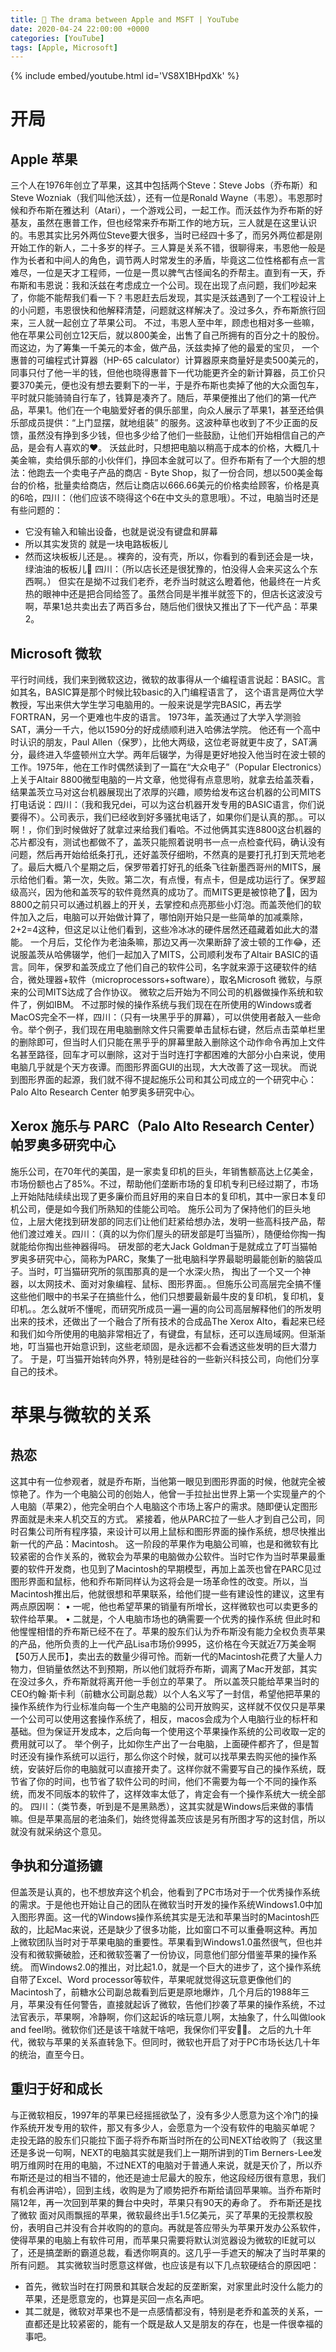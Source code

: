 ```yaml
---
title: 🤯 The drama between Apple and MSFT | YouTube
date: 2020-04-24 22:00:00 +0000
categories: [YouTube]
tags: [Apple, Microsoft]
---
```


{% include embed/youtube.html id='VS8X1BHpdXk' %}

# 开局

## Apple 苹果

三个人在1976年创立了苹果，这其中包括两个Steve：Steve Jobs（乔布斯）和Steve Wozniak（我们叫他沃兹），还有一位是Ronald Wayne（韦恩）。韦恩那时候和乔布斯在雅达利（Atari），一个游戏公司，一起工作。而沃兹作为乔布斯的好基友，虽然在惠普工作，但也经常来乔布斯工作的地方玩，三人就是在这里认识的。韦恩其实比另外两位Steve要大很多，当时已经四十多了，而另外两位都是刚开始工作的新人，二十多岁的样子。三人算是关系不错，很聊得来，韦恩他一般是作为长者和中间人的角色，调节两人时常发生的矛盾，毕竟这二位性格都有点一言难尽，一位是天才工程师，一位是一贯以脾气古怪闻名的乔帮主。直到有一天，乔布斯和韦恩说：我和沃兹在考虑成立一个公司。现在出现了点问题，我们吵起来了，你能不能帮我们看一下？韦恩赶去后发现，其实是沃兹遇到了一个工程设计上的小问题，韦恩很快和他解释清楚，问题就这样解决了。没过多久，乔布斯旅行回来，三人就一起创立了苹果公司。
不过，韦恩人至中年，顾虑也相对多一些嘛，他在苹果公司创立12天后，就以800美金，出售了自己所拥有的百分之十的股份。而这边，为了筹集一千美元的本金，做产品，沃兹卖掉了他的最爱的宝贝， 一个惠普的可编程式计算器（HP-65 calculator）计算器原来商量好是卖500美元的，同事只付了他一半的钱，但他也晓得惠普下一代功能更齐全的新计算器，员工价只要370美元，便也没有想去要剩下的一半，于是乔布斯也卖掉了他的大众面包车，平时就只能骑骑自行车了，钱算是凑齐了。随后，苹果便推出了他们的第一代产品，苹果1。他们在一个电脑爱好者的俱乐部里，向众人展示了苹果1，甚至还给俱乐部成员提供：“上门显摆，就地组装” 的服务。这波种草也收到了不少正面的反馈，虽然没有挣到多少钱，但也多少给了他们一些鼓励，让他们开始相信自己的产品，是会有人喜欢的❤️。
沃兹此时，只想把电脑以稍高于成本的价格，大概几十美金嘛，卖给俱乐部的小伙伴们，挣回本金就可以了。但乔布斯有了一个大胆的想法：他跑去一个卖电子产品的商店 - Byte Shop，拟了一份合同，想以500美金每台的价格，批量卖给商店，然后让商店以666.66美元的价格卖给顾客，价格是真的6哈，四川：（他们应该不晓得这个6在中文头的意思哦）。不过，电脑当时还是有些问题的：
* 它没有输入和输出设备，也就是说没有键盘和屏幕
* 所以其实发货的  就是一块电路板板儿
* 然而这块板板儿还是。。裸奔的，没有壳，所以，你看到的看到还会是一块，绿油油的板板儿💩
四川：（所以店长还是很犹豫的，怕没得人会来买这么个东西啊。）
但实在是拗不过我们老乔，老乔当时就这么瞪着他，他最终在一片炙热的眼神中还是把合同给签了。虽然合同是半推半就签下的，但店长这波没亏啊，苹果1总共卖出去了两百多台，随后他们很快又推出了下一代产品：苹果2。

## Microsoft 微软

平行时间线，我们来到微软这边，微软的故事得从一个编程语言说起：BASIC。言如其名，BASIC算是那个时候比较basic的入门编程语言了，
这个语言是两位大学教授，写出来供大学生学习电脑用的。一般来说是学完BASIC，再去学FORTRAN，另一个更难也牛皮的语言。
1973年，盖茨通过了大学入学测验SAT，满分一千六，他以1590分的好成绩顺利进入哈佛法学院。
他还有一个高中时认识的朋友，Paul Allen（保罗），比他大两级，这位老哥就更牛皮了，SAT满分，最终进入华盛顿州立大学。两年后辍学，为得是更好地投入他当时在波士顿的工作。1975年，他在工作时偶然读到了一篇在“大众电子”（Popular Electronics）上关于Altair 8800微型电脑的一片文章，他觉得有点意思哟，就拿去给盖茨看，结果盖茨立马对这台机器展现出了浓厚的兴趣，顺势给发布这台机器的公司MITS打电话说：四川：（我和我兄dei，可以为这台机器开发专用的BASIC语言，你们说要得不）。公司表示，我们已经收到好多骚扰电话了，如果你们是认真的那。。可以啊！，你们到时候做好了就拿过来给我们看哈。不过他俩其实连8800这台机器的芯片都没有，测试也都做不了，盖茨只能照着说明书一点一点检查代码，确认没有问题，然后再开始给纸条打孔，还好盖茨仔细哟，不然真的是要打孔打到天荒地老了。最后大概八个星期之后，保罗带着打好孔的纸条飞往新墨西哥州的MITS，展示给他们看。第一次，失败。第二次，有点慢，有点卡，但是成功运行了。保罗超级高兴，因为他和盖茨写的软件竟然真的成功了。而MITS更是被惊艳了🤩，因为8800之前只可以通过机器上的开关，去掌控和点亮那些小灯泡。而盖茨他们的软件加入之后，电脑可以开始做计算了，哪怕刚开始只是一些简单的加减乘除，2+2=4这种，但这足以让他们看到，这些冷冰冰的硬件居然还蕴藏着如此大的潜能。
一个月后，艾伦作为老油条嘛，那边又再一次果断辞了波士顿的工作😂，还说服盖茨从哈佛辍学，他们一起加入了MITS，公司顺利发布了Altair BASIC的语言。同年，保罗和盖茨成立了他们自己的软件公司，名字就来源于这硬软件的结合，微处理器+软件（microprocessors+software），取名Microsoft 微软，与原来的公司MITS达成了合作协议。
微软之后开始为不同公司的机器做操作系统和软件了，例如IBM。
不过那时候的操作系统与我们现在在所使用的Windows或者MacOS完全不一样，四川：（只有一块黑乎乎的屏幕），可以供使用者敲入一些命令。举个例子，我们现在用电脑删除文件只需要单击鼠标右键，然后点击菜单栏里的删除即可，但当时人们只能在黑乎乎的屏幕里敲入删除这个动作命令再加上文件名甚至路径，回车才可以删除，这对于当时连打字都困难的大部分小白来说，使用电脑几乎就是个天方夜谭。而图形界面GUI的出现，大大改善了这一现状。
而说到图形界面的起源，我们就不得不提起施乐公司和其公司成立的一个研究中心：Palo Alto Research Center 帕罗奥多研究中心。

## Xerox 施乐与 PARC（Palo Alto Research Center）帕罗奥多研究中心

施乐公司，在70年代的美国，是一家卖复印机的巨头，年销售额高达上亿美金，市场份额也占了85%。不过，帮助他们垄断市场的复印机专利已经过期了，市场上开始陆陆续续出现了更多廉价而且好用的来自日本的复印机，其中一家日本复印机公司，便是如今我们所熟知的佳能公司哈。
施乐公司为了保持他们的巨头地位，上层大佬找到研发部的同志们让他们赶紧给想办法，发明一些高科技产品，帮他们渡过难关。四川：（真的以为你们屋头的研发部是叮当猫所），随便给你掏一掏就能给你掏出些神器得吗。
研发部的老大Jack Goldman于是就成立了叮当猫帕罗奥多研究中心，简称为PARC，聚集了一批电脑科学界最聪明最能创新的脑袋瓜子。当时，叮当猫研究所的氛围那真的是一个水深火热， 掏出了一个又一个神器，以太网技术、面对对象编程、鼠标、图形界面。。但施乐公司高层完全搞不懂这些他们眼中的书呆子在搞些什么，他们只想要最新最牛皮的复印机，复印机，复印机。。怎么就听不懂呢，而研究所成员一遍一遍的向公司高层解释他们的所发明出来的技术，还做出了一个融合了所有技术的合成品The Xerox Alto，看起来已经和我们如今所使用的电脑非常相近了，有键盘，有鼠标，还可以连局域网。但渐渐地，叮当猫也开始意识到，这些老顽固，是永远都不会看透这些发明的巨大潜力了。
于是，叮当猫开始转向外界，特别是硅谷的一些新兴科技公司，向他们分享自己的技术。

# 苹果与微软的关系

## 热恋

这其中有一位参观者，就是乔布斯，当他第一眼见到图形界面的时候，他就完全被惊艳了。作为一个电脑公司的创始人，他曾一手拉扯出世界上第一个实现量产的个人电脑（苹果2），他完全明白个人电脑这个市场上客户的需求。随即便认定图形界面就是未来人机交互的方式。
紧接着，他从PARC拉了一些人才到自己公司，同时召集公司所有程序猿，来设计可以用上鼠标和图形界面的操作系统，想尽快推出新一代的产品：Macintosh。
这一阶段的苹果作为电脑公司嘛，也是和微软有比较紧密的合作关系的，微软会为苹果的电脑做办公软件。当时它作为当时苹果最重要的软件开发商，也见到了Macintosh的早期模型，再加上盖茨也曾在PARC见过图形界面和鼠标，他和乔布斯同样认为这将会是一场革命性的改变。所以，当Macintosh推出后，他就很想和苹果联系，给他们提一些有建设性的建议，这里有两点原因啊：
•  一呢，他也希望苹果的销量有所增长，这样微软也可以卖更多的软件给苹果。
•  二就是，个人电脑市场也的确需要一个优秀的操作系统
但此时和他惺惺相惜的乔布斯已经不在了。苹果的股东们认为乔布斯没有能力全权负责苹果的产品，他所负责的上一代产品Lisa市场价9995，这价格在今天就近7万美金啊【50万人民币】，卖出去的数量少得可怜。而新一代的Macintosh花费了大量人力物力，但销量依然达不到预期，所以他们就将乔布斯，调离了Mac开发部，其实在没过多久，乔布斯就将离开他一手创立的苹果了。
所以盖茨只能给苹果当时的CEO约翰·斯卡利（前糖水公司副总裁）以个人名义写了一封信，希望他把苹果的操作系统作为行业标准向每一个生产电脑的公司开放购买，这样就不仅仅只是苹果一个公司可以使用这套操作系统了，相反，macos会成为个人电脑行业的标杆和基础。但为保证开发成本，之后向每一个使用这个苹果操作系统的公司收取一定的费用就可以了。
举个例子，比如你生产出了一台电脑，上面硬件都齐了，但是暂时还没有操作系统可以运行，那么你这个时候，就可以找苹果去购买他的操作系统，安装好后你的电脑就可以直接开卖了。这样你就不需要写自己的操作系统，既节省了你的时间，也节省了软件公司的时间，他们不需要为每一个不同的操作系统，而发不同版本的软件了，这样效率太低了，肯定会有一个操作系统大一统全部的。
四川：（类节奏，听到是不是黑熟悉），这其实就是Windows后来做的事情嘛。但是苹果高层的老油条们，始终觉得盖茨应该是另有所图才写的这封信，所以就没有就采纳这个意见。

## 争执和分道扬镳

但盖茨是认真的，也不想放弃这个机会，他看到了PC市场对于一个优秀操作系统的需求。于是他也开始让自己的团队在微软当时开发的操作系统Windows1.0中加入图形界面。这一代的Windows操作系统其实是无法和苹果当时的Macintosh匹敌的，比起Mac来说，还是缺少了很多功能，比如窗口不可以重叠啊这种。再加上微软团队当时对于苹果电脑的重要性。苹果看到Windows1.0虽然很气，但也并没有和微软撕破脸，还和微软签署了一份协议，同意他们部分借鉴苹果的操作系统。
而Windows2.0的推出，对比起1.0，就是一个巨大的进步了，这个操作系统自带了Excel、Word processor等软件，苹果呢就觉得这玩意更像他们的Macintosh了，前糖水公司副总裁看到后更是原地爆炸，几个月后的1988年三月，苹果没有任何警告，直接就起诉了微软，告他们抄袭了苹果的操作系统，不过法官表示，苹果啊，冷静啊，你们这起诉的啥玩意儿啊，太抽象了，什么叫做look and feel哟。微软你们还是该干啥就干啥吧，我保你们平安👌🏼。
之后的九十年代，微软与苹果的关系直转急下。但同时，微软也开启了对于PC市场长达几十年的统治，直至今日。

## 重归于好和成长

与正微软相反，1997年的苹果已经摇摇欲坠了，没有多少人愿意为这个冷门的操作系统开发专用的软件，那又有多少人，会愿意为一个没有软件的电脑买单呢？
走投无路的股东们只能拉下面子将乔布斯当时所在的公司NEXT给收购了（我这里还是多说一句啊，NEXT的电脑其实就是我们上一期所讲到的Tim Berners-Lee发明万维网时在用的电脑，不过NEXT的电脑对于普通人来说，就是天价了，所以乔布斯还是过的相当不错的，他还是迪士尼最大的股东，他这段经历很有意思，我们有机会再讲哈），回到主线，收购是为了顺势把乔布斯给请回苹果嘛。当乔布斯时隔12年，再一次回到苹果的舞台中央时，苹果只有90天的寿命了。
乔布斯还是找了微软
面对风雨飘摇的苹果，微软最终出手1.5亿美元，买了苹果的无投票权股份，表明自己并没有合并收购的的意向。再就是答应带头为苹果开发办公系软件，使得苹果的电脑上有软件可用，而苹果只需要将默认浏览器设为微软的IE就可以了，还是搞垄断的霸道总裁，看透你啊真的。这几乎一手遮天的解决了当时苹果的所有问题。
其实微软当时愿意这样做，也应该是有以下几点软硬结合的原因吧：
* 首先，微软当时在打网景和其联合发起的反垄断案，对家里此时没什么能力的苹果，还是愿意宠的，也算是买回一点名声吧。
* 其二就是，微软对苹果也不是一点感情都没有，特别是老乔和盖茨的关系，一直都还是比较紧密的，能有一个既是敌人又是朋友的存在，也是一件很幸福的事吧。
